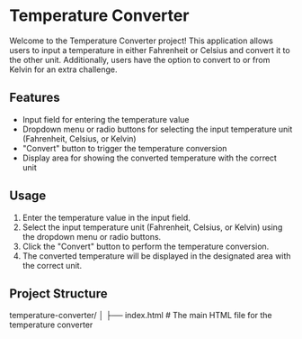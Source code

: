 # Temperature Converter

Welcome to the Temperature Converter project! This application allows users to input a temperature in either Fahrenheit or Celsius and convert it to the other unit. Additionally, users have the option to convert to or from Kelvin for an extra challenge.

## Features

- Input field for entering the temperature value
- Dropdown menu or radio buttons for selecting the input temperature unit (Fahrenheit, Celsius, or Kelvin)
- "Convert" button to trigger the temperature conversion
- Display area for showing the converted temperature with the correct unit


## Usage

1. Enter the temperature value in the input field.
2. Select the input temperature unit (Fahrenheit, Celsius, or Kelvin) using the dropdown menu or radio buttons.
3. Click the "Convert" button to perform the temperature conversion.
4. The converted temperature will be displayed in the designated area with the correct unit.



## Project Structure
temperature-converter/
│
├── index.html # The main HTML file for the temperature converter

